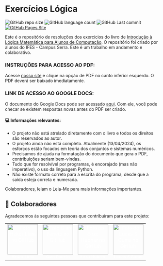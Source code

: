 ﻿# Exercícios Lógica
![GitHub repo size](https://img.shields.io/github/repo-size/Hei-Lima/exercicioslogica?style=for-the-badge)
![GitHub language count](https://img.shields.io/github/languages/count/Hei-Lima/exercicioslogica?style=for-the-badge)
![GitHub Last commit](https://img.shields.io/github/last-commit/Hei-Lima/exercicioslogica?style=for-the-badge)
[![GitHub Pages Site](https://img.shields.io/website-up-down-green-red/http/cv.lbesson.qc.to.svg?style=for-the-badge)](https://hei-lima.github.io/exercicioslogica/)


Este é o repositório de resoluções dos exercícios do livro de [Introdução à Lógica Matemática para Alunos de Computação](https://codeberg.org/profjeffandrade/ilm-book). O repositório foi criado por alunos do IFES - Campus Serra. Este é um trabalho em andamento e colaborativo.


### INSTRUÇÕES PARA ACESSO AO PDF:

Acesse [nosso site](https://hei-lima.github.io/exercicioslogica/) e clique na opção de PDF no canto inferior esquerdo. O PDF deverá ser baixado imediatamente.

### LINK DE ACESSO AO GOOGLE DOCS:
O documento do Google Docs pode ser acessado [aqui](https://docs.google.com/document/d/1r7mQCIGDCi5zBh5zvCXT4sMSgauUfq5CGGZscnMyryA/edit?usp=sharing). Com ele, você pode checar se existem respostas novas antes do PDF ser criado. 

#### 💻 Informações relevantes:

 - O projeto não está atrelado diretamente com o livro e todos os direitos são reservados ao autor.
 - O projeto ainda não está completo. Atualmente (13/04/2024), os esforços estão focados em teoria dos conjuntos e sistemas numéricos.
 - Precisamos de ajuda na formatação do documento que gera o PDF, contribuições seriam bem-vindas.
 - Tudo que for resolvível por programas, é encorajado (mas não imperativo), o uso da linguagem Python. 
 - Não existe formato correto para a escrita do programa, desde que a saída esteja correta e numerada.
 
Colaboradores, leiam o Leia-Me para mais informações importantes.

## 🤝 Colaboradores

Agradecemos às seguintes pessoas que contribuíram para este projeto:

<table>
  <tr>
   <td align="center">
      <a href="https://github.com/Hei-Lima" title="" style="text-decoration: none; color:  #FFFFFF">
        <img src="https://avatars.githubusercontent.com/u/162245613?v=4" width="100px;" alt="Foto Heitor Lima no GitHub"/><br>
        <sub>
          <b>Heitor Lima</b>
        </sub>
      </a>
    </td>
   <td align="center">
      <a href="https://github.com/ogianpaneto" title="" style="text-decoration: none; color: #FFFFFF;">
        <img src="https://avatars.githubusercontent.com/u/66529207?v=4" width="100px;" alt="Foto Gian Paneto no GitHub"/><br>
        <sub>
          <b>Gian Paneto</b>
        </sub>
      </a>
    </td>
    <td align="center">
      <a href="https://github.com/enzohubner" title="" style="text-decoration: none; color: #FFFFFF;">
        <img src="https://avatars.githubusercontent.com/u/94123023?s=400&u=823c0ea99dbd99d62ea0d6e0fe768a8e6af35ed0&v=4" width="100px;" alt="Foto do Enzo Hubner no GitHub"/><br>
        <sub>
          <b>Enzo Hubner</b>
        </sub>
      </a>
    </td>
    <td align="center">
      <a href="https://github.com/Evigno" title="" style="text-decoration: none; color: #FFFFFF;">
        <img src="https://avatars.githubusercontent.com/u/123860836?v=4" width="100px;" alt="Foto do Lucas S Gums no GitHub"/><br>
        <sub>
          <b>Lucas S Gums</b>
        </sub>
      </a>
    </td>
  </tr>
</table>
